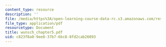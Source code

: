```yaml
---
content_type: resource
description: ''
file: /media/https%3A/open-learning-course-data-rc.s3.amazonaws.com/res-12-000-evolution-of-physical-oceanography-spring-2007/c823f8a09ee837b76bc88fd2cab26093_wunsch_chapter5.pdf
file_type: application/pdf
resourcetype: Document
title: wunsch_chapter5.pdf
uid: c823f8a0-9ee8-37b7-6bc8-8fd2cab26093
---
```


